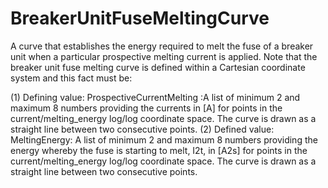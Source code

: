 BreakerUnitFuseMeltingCurve
===========================

A curve that establishes the energy required to melt the fuse of a breaker unit when a particular prospective melting current is applied. Note that the breaker unit fuse melting curve is defined within a Cartesian coordinate system and this fact must be:

(1) Defining value: ProspectiveCurrentMelting :A list of minimum 2 and maximum 8 numbers providing the currents in [A] for points in the
current/melting_energy log/log coordinate space. The curve is drawn as a straight line between two consecutive points.
(2) Defined value: MeltingEnergy: A list of minimum 2 and maximum 8 numbers providing the energy whereby the fuse is starting to melt, I2t, in [A2s] for points in the current/melting_energy log/log coordinate space. The curve is drawn as a straight line between two consecutive points.
